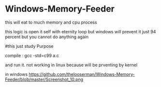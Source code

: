 # Windows-Memory-Feeder

this will eat to much memory and cpu process

this logic is open it self with eternity loop but windows will prevent it
just 94 percent but you cannot do anything again


#this just study Purpose


compile :
gcc -std=c99 a.c

and run it.
not working in linux because will be prventing
by kernel

in windows
https://github.com/thelooserman/Windows-Memory-Feeder/blob/master/Screenshot_10.png
